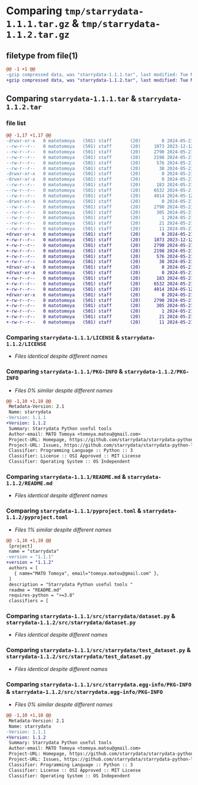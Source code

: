 # Comparing `tmp/starrydata-1.1.1.tar.gz` & `tmp/starrydata-1.1.2.tar.gz`

## filetype from file(1)

```diff
@@ -1 +1 @@
-gzip compressed data, was "starrydata-1.1.1.tar", last modified: Tue May 21 08:04:24 2024, max compression
+gzip compressed data, was "starrydata-1.1.2.tar", last modified: Tue May 21 08:24:42 2024, max compression
```

## Comparing `starrydata-1.1.1.tar` & `starrydata-1.1.2.tar`

### file list

```diff
@@ -1,17 +1,17 @@
-drwxr-xr-x   0 matotomoya   (501) staff       (20)        0 2024-05-21 08:04:24.462881 starrydata-1.1.1/
--rw-r--r--   0 matotomoya   (501) staff       (20)     1073 2023-12-12 10:27:13.000000 starrydata-1.1.1/LICENSE
--rw-r--r--   0 matotomoya   (501) staff       (20)     2790 2024-05-21 08:04:24.462542 starrydata-1.1.1/PKG-INFO
--rw-r--r--   0 matotomoya   (501) staff       (20)     2198 2024-05-21 07:56:14.000000 starrydata-1.1.1/README.md
--rw-r--r--   0 matotomoya   (501) staff       (20)      576 2024-05-21 08:04:22.000000 starrydata-1.1.1/pyproject.toml
--rw-r--r--   0 matotomoya   (501) staff       (20)       38 2024-05-21 08:04:24.462967 starrydata-1.1.1/setup.cfg
-drwxr-xr-x   0 matotomoya   (501) staff       (20)        0 2024-05-21 08:04:24.459452 starrydata-1.1.1/src/
-drwxr-xr-x   0 matotomoya   (501) staff       (20)        0 2024-05-21 08:04:24.460490 starrydata-1.1.1/src/starrydata/
--rw-r--r--   0 matotomoya   (501) staff       (20)      183 2024-05-21 06:08:13.000000 starrydata-1.1.1/src/starrydata/__init__.py
--rw-r--r--   0 matotomoya   (501) staff       (20)     6532 2024-05-21 07:16:15.000000 starrydata-1.1.1/src/starrydata/dataset.py
--rw-r--r--   0 matotomoya   (501) staff       (20)     4914 2024-05-12 10:10:09.000000 starrydata-1.1.1/src/starrydata/test_dataset.py
-drwxr-xr-x   0 matotomoya   (501) staff       (20)        0 2024-05-21 08:04:24.462181 starrydata-1.1.1/src/starrydata.egg-info/
--rw-r--r--   0 matotomoya   (501) staff       (20)     2790 2024-05-21 08:04:24.000000 starrydata-1.1.1/src/starrydata.egg-info/PKG-INFO
--rw-r--r--   0 matotomoya   (501) staff       (20)      305 2024-05-21 08:04:24.000000 starrydata-1.1.1/src/starrydata.egg-info/SOURCES.txt
--rw-r--r--   0 matotomoya   (501) staff       (20)        1 2024-05-21 08:04:24.000000 starrydata-1.1.1/src/starrydata.egg-info/dependency_links.txt
--rw-r--r--   0 matotomoya   (501) staff       (20)       21 2024-05-21 08:04:24.000000 starrydata-1.1.1/src/starrydata.egg-info/requires.txt
--rw-r--r--   0 matotomoya   (501) staff       (20)       11 2024-05-21 08:04:24.000000 starrydata-1.1.1/src/starrydata.egg-info/top_level.txt
+drwxr-xr-x   0 matotomoya   (501) staff       (20)        0 2024-05-21 08:24:42.142511 starrydata-1.1.2/
+-rw-r--r--   0 matotomoya   (501) staff       (20)     1073 2023-12-12 10:27:13.000000 starrydata-1.1.2/LICENSE
+-rw-r--r--   0 matotomoya   (501) staff       (20)     2790 2024-05-21 08:24:42.142119 starrydata-1.1.2/PKG-INFO
+-rw-r--r--   0 matotomoya   (501) staff       (20)     2198 2024-05-21 07:56:14.000000 starrydata-1.1.2/README.md
+-rw-r--r--   0 matotomoya   (501) staff       (20)      576 2024-05-21 08:24:39.000000 starrydata-1.1.2/pyproject.toml
+-rw-r--r--   0 matotomoya   (501) staff       (20)       38 2024-05-21 08:24:42.142613 starrydata-1.1.2/setup.cfg
+drwxr-xr-x   0 matotomoya   (501) staff       (20)        0 2024-05-21 08:24:42.139142 starrydata-1.1.2/src/
+drwxr-xr-x   0 matotomoya   (501) staff       (20)        0 2024-05-21 08:24:42.140136 starrydata-1.1.2/src/starrydata/
+-rw-r--r--   0 matotomoya   (501) staff       (20)      183 2024-05-21 06:08:13.000000 starrydata-1.1.2/src/starrydata/__init__.py
+-rw-r--r--   0 matotomoya   (501) staff       (20)     6532 2024-05-21 07:16:15.000000 starrydata-1.1.2/src/starrydata/dataset.py
+-rw-r--r--   0 matotomoya   (501) staff       (20)     4914 2024-05-12 10:10:09.000000 starrydata-1.1.2/src/starrydata/test_dataset.py
+drwxr-xr-x   0 matotomoya   (501) staff       (20)        0 2024-05-21 08:24:42.141663 starrydata-1.1.2/src/starrydata.egg-info/
+-rw-r--r--   0 matotomoya   (501) staff       (20)     2790 2024-05-21 08:24:42.000000 starrydata-1.1.2/src/starrydata.egg-info/PKG-INFO
+-rw-r--r--   0 matotomoya   (501) staff       (20)      305 2024-05-21 08:24:42.000000 starrydata-1.1.2/src/starrydata.egg-info/SOURCES.txt
+-rw-r--r--   0 matotomoya   (501) staff       (20)        1 2024-05-21 08:24:42.000000 starrydata-1.1.2/src/starrydata.egg-info/dependency_links.txt
+-rw-r--r--   0 matotomoya   (501) staff       (20)       21 2024-05-21 08:24:42.000000 starrydata-1.1.2/src/starrydata.egg-info/requires.txt
+-rw-r--r--   0 matotomoya   (501) staff       (20)       11 2024-05-21 08:24:42.000000 starrydata-1.1.2/src/starrydata.egg-info/top_level.txt
```

### Comparing `starrydata-1.1.1/LICENSE` & `starrydata-1.1.2/LICENSE`

 * *Files identical despite different names*

### Comparing `starrydata-1.1.1/PKG-INFO` & `starrydata-1.1.2/PKG-INFO`

 * *Files 0% similar despite different names*

```diff
@@ -1,10 +1,10 @@
 Metadata-Version: 2.1
 Name: starrydata
-Version: 1.1.1
+Version: 1.1.2
 Summary: Starrydata Python useful tools 
 Author-email: MATO Tomoya <tomoya.matou@gmail.com>
 Project-URL: Homepage, https://github.com/starrydata/starrydata-python-library
 Project-URL: Issues, https://github.com/starrydata/starrydata-python-library/issues
 Classifier: Programming Language :: Python :: 3
 Classifier: License :: OSI Approved :: MIT License
 Classifier: Operating System :: OS Independent
```

### Comparing `starrydata-1.1.1/README.md` & `starrydata-1.1.2/README.md`

 * *Files identical despite different names*

### Comparing `starrydata-1.1.1/pyproject.toml` & `starrydata-1.1.2/pyproject.toml`

 * *Files 1% similar despite different names*

```diff
@@ -1,10 +1,10 @@
 [project]
 name = "starrydata"
-version = "1.1.1"
+version = "1.1.2"
 authors = [
   { name="MATO Tomoya", email="tomoya.matou@gmail.com" },
 ]
 description = "Starrydata Python useful tools "
 readme = "README.md"
 requires-python = ">=3.8"
 classifiers = [
```

### Comparing `starrydata-1.1.1/src/starrydata/dataset.py` & `starrydata-1.1.2/src/starrydata/dataset.py`

 * *Files identical despite different names*

### Comparing `starrydata-1.1.1/src/starrydata/test_dataset.py` & `starrydata-1.1.2/src/starrydata/test_dataset.py`

 * *Files identical despite different names*

### Comparing `starrydata-1.1.1/src/starrydata.egg-info/PKG-INFO` & `starrydata-1.1.2/src/starrydata.egg-info/PKG-INFO`

 * *Files 0% similar despite different names*

```diff
@@ -1,10 +1,10 @@
 Metadata-Version: 2.1
 Name: starrydata
-Version: 1.1.1
+Version: 1.1.2
 Summary: Starrydata Python useful tools 
 Author-email: MATO Tomoya <tomoya.matou@gmail.com>
 Project-URL: Homepage, https://github.com/starrydata/starrydata-python-library
 Project-URL: Issues, https://github.com/starrydata/starrydata-python-library/issues
 Classifier: Programming Language :: Python :: 3
 Classifier: License :: OSI Approved :: MIT License
 Classifier: Operating System :: OS Independent
```

